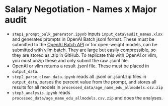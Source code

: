 # Salary Negotiation - Names x Major audit

* `step1_prompt_bulk_generator.ipynb` inputs `input_data\audit_names.xlsx` and generates prompts in OpenAI Batch jsonl format. These must be submitted to the [OpenAI Batch API](https://platform.openai.com/batches) or for open-weight models, can be submitted with [vllm batch](https://github.com/vllm-project/vllm/blob/main/examples/offline_inference_openai.md). They are large but easily compressible, so they are stored as .zip in GitHub. To replicate this with OpenAI or vllm, you must unzip these and only submit the raw .jsonl file.
* OpenAI or vllm returns a result .jsonl file. These must be placed in `output_data`.
* `step2_parse_clean_data.ipynb` reads all .jsonl or .jsonl.zip files in `output_data`, parses the percent value from the prompt, and stores all results for all models in `processed_data/age_name_edu_allmodels.csv.zip`
* `step3_analysis.ipynb` reads `processed_data/age_name_edu_allmodels.csv.zip` and does the analyses.

